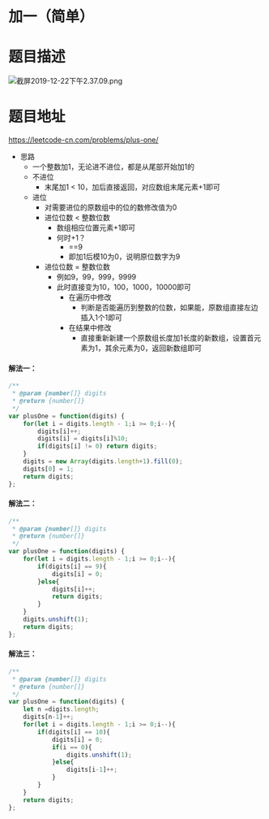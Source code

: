 # 加一（简单）
# 题目描述
![截屏2019-12-22下午2.37.09.png](https://pic.leetcode-cn.com/d167ea9d991c04c387036b8f127394381d06cb491056f61b9d44f7243cbe039c-%E6%88%AA%E5%B1%8F2019-12-22%E4%B8%8B%E5%8D%882.37.09.png)
# 题目地址
<https://leetcode-cn.com/problems/plus-one/>
+ 思路
  + 一个整数加1，无论进不进位，都是从尾部开始加1的
  + 不进位
    + 末尾加1 < 10，加后直接返回，对应数组末尾元素+1即可
  + 进位
    + 对需要进位的原数组中的位的数修改值为0
    + 进位位数 < 整数位数
      + 数组相应位置元素+1即可
      + 何时+1？
        + ==9
        + 即加1后模10为0，说明原位数字为9
    + 进位位数 = 整数位数
      + 例如9，99，999，9999
      + 此时直接变为10，100，1000，10000即可
        + 在遍历中修改
          + 判断是否能遍历到整数的位数，如果能，原数组直接左边插入1个1即可
        + 在结果中修改
          + 直接重新新建一个原数组长度加1长度的新数组，设置首元素为1，其余元素为0，返回新数组即可
#### 解法一：
```javascript
/**
 * @param {number[]} digits
 * @return {number[]}
 */
var plusOne = function(digits) {
    for(let i = digits.length - 1;i >= 0;i--){
        digits[i]++;
        digits[i] = digits[i]%10;
        if(digits[i] != 0) return digits;
    }
    digits = new Array(digits.length+1).fill(0);
    digits[0] = 1;
    return digits;
};
```
#### 解法二：
```javascript
/**
 * @param {number[]} digits
 * @return {number[]}
 */
var plusOne = function(digits) {
    for(let i = digits.length - 1;i >= 0;i--){
        if(digits[i] == 9){
            digits[i] = 0;
        }else{
            digits[i]++;
            return digits;
        }
    }
    digits.unshift(1);
    return digits;
};
```
#### 解法三：
```javascript
/**
 * @param {number[]} digits
 * @return {number[]}
 */
var plusOne = function(digits) {
    let n =digits.length;
    digits[n-1]++;
    for(let i = digits.length - 1;i >= 0;i--){
        if(digits[i] == 10){
            digits[i] = 0;
            if(i == 0){
                digits.unshift(1);
            }else{
                digits[i-1]++;
            }
        }
    }
    return digits;
};
```